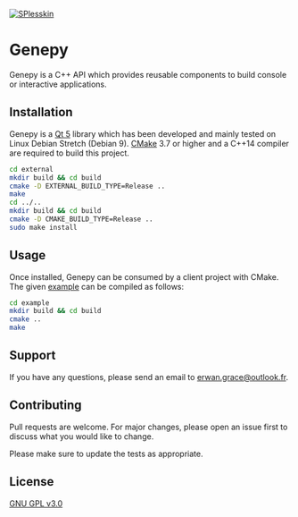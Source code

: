 [![SPlesskin](https://circleci.com/gh/SPlesskin/genepy.svg?style=svg)](https://circleci.com/gh/SPlesskin/genepy)

# Genepy

Genepy is a C++ API which provides reusable components to build console or interactive applications.

## Installation

Genepy is a [Qt 5](https://www.qt.io/) library which has been developed and mainly tested on Linux
Debian Stretch (Debian 9). [CMake](https://cmake.org/) 3.7 or higher and a C++14 compiler are
required to build this project.

```bash
cd external
mkdir build && cd build
cmake -D EXTERNAL_BUILD_TYPE=Release ..
make
cd ../..
mkdir build && cd build
cmake -D CMAKE_BUILD_TYPE=Release ..
sudo make install
```

## Usage

Once installed, Genepy can be consumed by a client project with CMake. The given [example](example)
can be compiled as follows:

```bash
cd example
mkdir build && cd build
cmake ..
make
```

## Support

If you have any questions, please send an email to <erwan.grace@outlook.fr>.

## Contributing

Pull requests are welcome. For major changes, please open an issue first to discuss what you would
like to change.

Please make sure to update the tests as appropriate.

## License

[GNU GPL v3.0](https://choosealicense.com/licenses/gpl-3.0/)
